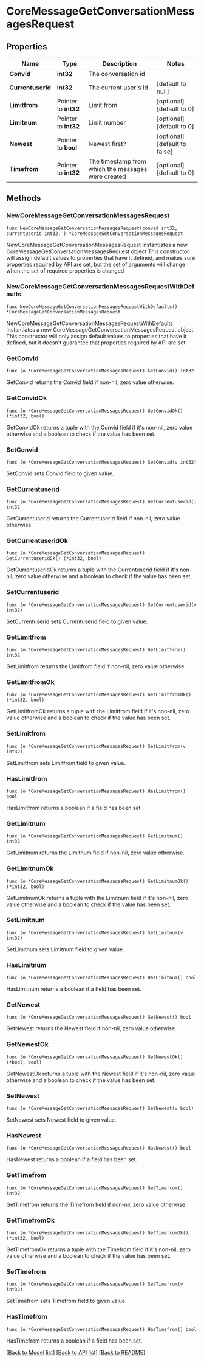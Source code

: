 # CoreMessageGetConversationMessagesRequest

## Properties

Name | Type | Description | Notes
------------ | ------------- | ------------- | -------------
**Convid** | **int32** | The conversation id | 
**Currentuserid** | **int32** | The current user&#39;s id | [default to null]
**Limitfrom** | Pointer to **int32** | Limit from | [optional] [default to 0]
**Limitnum** | Pointer to **int32** | Limit number | [optional] [default to 0]
**Newest** | Pointer to **bool** | Newest first? | [optional] [default to false]
**Timefrom** | Pointer to **int32** | The timestamp from which the messages were created | [optional] [default to 0]

## Methods

### NewCoreMessageGetConversationMessagesRequest

`func NewCoreMessageGetConversationMessagesRequest(convid int32, currentuserid int32, ) *CoreMessageGetConversationMessagesRequest`

NewCoreMessageGetConversationMessagesRequest instantiates a new CoreMessageGetConversationMessagesRequest object
This constructor will assign default values to properties that have it defined,
and makes sure properties required by API are set, but the set of arguments
will change when the set of required properties is changed

### NewCoreMessageGetConversationMessagesRequestWithDefaults

`func NewCoreMessageGetConversationMessagesRequestWithDefaults() *CoreMessageGetConversationMessagesRequest`

NewCoreMessageGetConversationMessagesRequestWithDefaults instantiates a new CoreMessageGetConversationMessagesRequest object
This constructor will only assign default values to properties that have it defined,
but it doesn't guarantee that properties required by API are set

### GetConvid

`func (o *CoreMessageGetConversationMessagesRequest) GetConvid() int32`

GetConvid returns the Convid field if non-nil, zero value otherwise.

### GetConvidOk

`func (o *CoreMessageGetConversationMessagesRequest) GetConvidOk() (*int32, bool)`

GetConvidOk returns a tuple with the Convid field if it's non-nil, zero value otherwise
and a boolean to check if the value has been set.

### SetConvid

`func (o *CoreMessageGetConversationMessagesRequest) SetConvid(v int32)`

SetConvid sets Convid field to given value.


### GetCurrentuserid

`func (o *CoreMessageGetConversationMessagesRequest) GetCurrentuserid() int32`

GetCurrentuserid returns the Currentuserid field if non-nil, zero value otherwise.

### GetCurrentuseridOk

`func (o *CoreMessageGetConversationMessagesRequest) GetCurrentuseridOk() (*int32, bool)`

GetCurrentuseridOk returns a tuple with the Currentuserid field if it's non-nil, zero value otherwise
and a boolean to check if the value has been set.

### SetCurrentuserid

`func (o *CoreMessageGetConversationMessagesRequest) SetCurrentuserid(v int32)`

SetCurrentuserid sets Currentuserid field to given value.


### GetLimitfrom

`func (o *CoreMessageGetConversationMessagesRequest) GetLimitfrom() int32`

GetLimitfrom returns the Limitfrom field if non-nil, zero value otherwise.

### GetLimitfromOk

`func (o *CoreMessageGetConversationMessagesRequest) GetLimitfromOk() (*int32, bool)`

GetLimitfromOk returns a tuple with the Limitfrom field if it's non-nil, zero value otherwise
and a boolean to check if the value has been set.

### SetLimitfrom

`func (o *CoreMessageGetConversationMessagesRequest) SetLimitfrom(v int32)`

SetLimitfrom sets Limitfrom field to given value.

### HasLimitfrom

`func (o *CoreMessageGetConversationMessagesRequest) HasLimitfrom() bool`

HasLimitfrom returns a boolean if a field has been set.

### GetLimitnum

`func (o *CoreMessageGetConversationMessagesRequest) GetLimitnum() int32`

GetLimitnum returns the Limitnum field if non-nil, zero value otherwise.

### GetLimitnumOk

`func (o *CoreMessageGetConversationMessagesRequest) GetLimitnumOk() (*int32, bool)`

GetLimitnumOk returns a tuple with the Limitnum field if it's non-nil, zero value otherwise
and a boolean to check if the value has been set.

### SetLimitnum

`func (o *CoreMessageGetConversationMessagesRequest) SetLimitnum(v int32)`

SetLimitnum sets Limitnum field to given value.

### HasLimitnum

`func (o *CoreMessageGetConversationMessagesRequest) HasLimitnum() bool`

HasLimitnum returns a boolean if a field has been set.

### GetNewest

`func (o *CoreMessageGetConversationMessagesRequest) GetNewest() bool`

GetNewest returns the Newest field if non-nil, zero value otherwise.

### GetNewestOk

`func (o *CoreMessageGetConversationMessagesRequest) GetNewestOk() (*bool, bool)`

GetNewestOk returns a tuple with the Newest field if it's non-nil, zero value otherwise
and a boolean to check if the value has been set.

### SetNewest

`func (o *CoreMessageGetConversationMessagesRequest) SetNewest(v bool)`

SetNewest sets Newest field to given value.

### HasNewest

`func (o *CoreMessageGetConversationMessagesRequest) HasNewest() bool`

HasNewest returns a boolean if a field has been set.

### GetTimefrom

`func (o *CoreMessageGetConversationMessagesRequest) GetTimefrom() int32`

GetTimefrom returns the Timefrom field if non-nil, zero value otherwise.

### GetTimefromOk

`func (o *CoreMessageGetConversationMessagesRequest) GetTimefromOk() (*int32, bool)`

GetTimefromOk returns a tuple with the Timefrom field if it's non-nil, zero value otherwise
and a boolean to check if the value has been set.

### SetTimefrom

`func (o *CoreMessageGetConversationMessagesRequest) SetTimefrom(v int32)`

SetTimefrom sets Timefrom field to given value.

### HasTimefrom

`func (o *CoreMessageGetConversationMessagesRequest) HasTimefrom() bool`

HasTimefrom returns a boolean if a field has been set.


[[Back to Model list]](../README.md#documentation-for-models) [[Back to API list]](../README.md#documentation-for-api-endpoints) [[Back to README]](../README.md)


